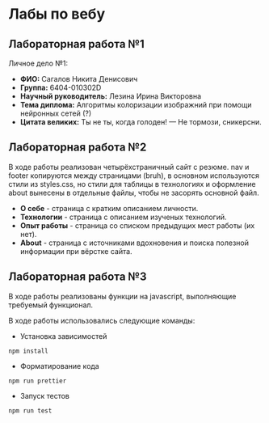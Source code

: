# Лабы по вебу

## Лабораторная работа №1

Личное дело №1:
- **ФИО:** Сагалов Никита Денисович
- **Группа:** 6404-010302D
- **Научный руководитель:** Лезина Ирина Викторовна
- **Тема диплома:** Алгоритмы колоризации изображний при помощи нейронных сетей (?)
- **Цитата великих:** Ты не ты, когда голоден! — Не тормози, сникерсни.

## Лабораторная работа №2

В ходе работы реализован четырёхстраничный сайт с резюме. nav и footer копируются между страницами (bruh), в основном используются стили из styles.css, но стили для таблицы в технологиях и оформление about вынесены в отдельные файлы, чтобы не засорять основной файл.

- **О себе** - страница с кратким описанием личности.
- **Технологии** - страница с описанием изученых технологий.
- **Опыт работы** - страница со списком предыдущих мест работы (их нет).
- **About** - страница с источниками вдохновения и поиска полезной информации при вёрстке сайта.

## Лабораторная работа №3

В ходе работы реализованы функции на javascript, выполняющие требуемый функционал.

В ходе работы использовались следующие команды:
- Установка зависимостей
```
npm install 
```
- Форматирование кода
```
npm run prettier
```
- Запуск тестов
```
npm run test
```
